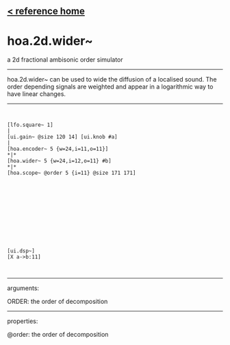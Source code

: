 [< reference home](ceammc_lib.html)
---

# hoa.2d.wider~


a 2d fractional ambisonic order simulator

---

hoa.2d.wider~ can be used to wide the diffusion of a localised sound. The order
            depending signals are weighted and appear in a logarithmic way to have linear
            changes.<br>


---


```


[lfo.square~ 1]
|
[ui.gain~ @size 120 14] [ui.knob #a]
|
[hoa.encoder~ 5 {w=24,i=11,o=11}]
*|*
[hoa.wider~ 5 {w=24,i=12,o=11} #b]
*|*
[hoa.scope~ @order 5 {i=11} @size 171 171]












[ui.dsp~]
[X a->b:11]

            
```

---
arguments:

ORDER: the order of
            decomposition<br>

---
properties:

@order: the order of decomposition<br>

